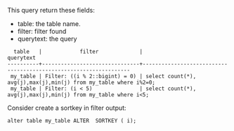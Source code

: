 This query return these fields:



* table: the table name.
* filter: filter found
* querytext: the query





```
  table   |            filter             |                               querytext                               
----------+-------------------------------+------------------------------------------------------------------
 my_table | Filter: ((i % 2::bigint) = 0) | select count(*), avg(j),max(j),min(j) from my_table where i%2=0;
 my_table | Filter: (i < 5)               | select count(*), avg(j),max(j),min(j) from my_table where i<5;

```


Consider create a sortkey in filter output:

```
alter table my_table ALTER  SORTKEY ( i);
```
